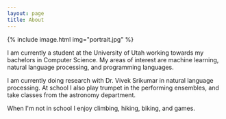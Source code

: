 ```yaml
---
layout: page
title: About
---
```


{% include image.html img="portrait.jpg" %}


I am currently a student at the University of Utah working towards my bachelors in Computer Science. My areas of interest are machine learning, natural language processing, and programming languages.

I am currently doing research with Dr. Vivek Srikumar in natural language processing. At school I also play trumpet in the performing ensembles, and take classes from the astronomy department.

When I'm not in school I enjoy climbing, hiking, biking, and games.
